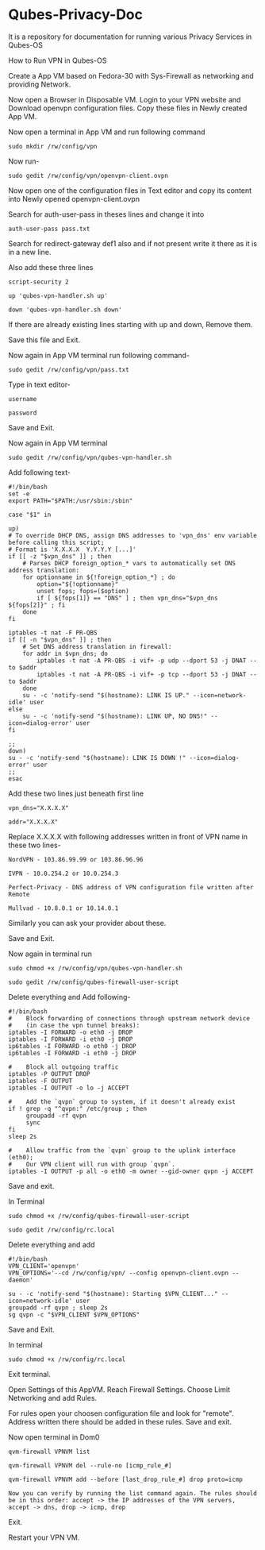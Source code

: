 # Qubes-Privacy-Doc
It is a repository for documentation for running various Privacy Services in Qubes-OS

How to Run VPN in Qubes-OS

Create a App VM based on Fedora-30 with Sys-Firewall as networking and providing Network.

Now open a Browser in Disposable VM. Login to your VPN website and Download openvpn configuration files. Copy these files in Newly created App VM.

Now open a terminal in App VM and run following command

    sudo mkdir /rw/config/vpn

Now run-

    sudo gedit /rw/config/vpn/openvpn-client.ovpn

Now open one of the configuration files in Text editor and copy its content into Newly opened openvpn-client.ovpn

Search for auth-user-pass in theses lines and change it into

    auth-user-pass pass.txt

Search for redirect-gateway def1 also and if not present write it there as it is in a new line.

Also add these three lines 

    script-security 2

    up 'qubes-vpn-handler.sh up'

    down 'qubes-vpn-handler.sh down'

If there are already existing lines starting with up and down, Remove them.

Save this file and Exit.

Now again in App VM terminal run following command-

    sudo gedit /rw/config/vpn/pass.txt

Type in text editor-

    username

    password

Save and Exit.

Now again in App VM terminal

    sudo gedit /rw/config/vpn/qubes-vpn-handler.sh

Add following text-

    #!/bin/bash
    set -e
    export PATH="$PATH:/usr/sbin:/sbin"
  
    case "$1" in
  
    up)
    # To override DHCP DNS, assign DNS addresses to 'vpn_dns' env variable before calling this script;
    # Format is 'X.X.X.X  Y.Y.Y.Y [...]'
    if [[ -z "$vpn_dns" ]] ; then
        # Parses DHCP foreign_option_* vars to automatically set DNS address translation:
        for optionname in ${!foreign_option_*} ; do
            option="${!optionname}"
            unset fops; fops=($option)
            if [ ${fops[1]} == "DNS" ] ; then vpn_dns="$vpn_dns ${fops[2]}" ; fi
        done
    fi
  
    iptables -t nat -F PR-QBS
    if [[ -n "$vpn_dns" ]] ; then
        # Set DNS address translation in firewall:
        for addr in $vpn_dns; do
            iptables -t nat -A PR-QBS -i vif+ -p udp --dport 53 -j DNAT --to $addr
            iptables -t nat -A PR-QBS -i vif+ -p tcp --dport 53 -j DNAT --to $addr
        done
        su - -c 'notify-send "$(hostname): LINK IS UP." --icon=network-idle' user
    else
        su - -c 'notify-send "$(hostname): LINK UP, NO DNS!" --icon=dialog-error' user
    fi
  
    ;;
    down)
    su - -c 'notify-send "$(hostname): LINK IS DOWN !" --icon=dialog-error' user
    ;;
    esac


Add these two lines just beneath first line

    vpn_dns="X.X.X.X"

    addr="X.X.X.X"

Replace X.X.X.X with following addresses written in front of VPN name in these two lines-

    NordVPN - 103.86.99.99 or 103.86.96.96

    IVPN - 10.0.254.2 or 10.0.254.3

    Perfect-Privacy - DNS address of VPN configuration file written after Remote

    Mullvad - 10.8.0.1 or 10.14.0.1

Similarly you can ask your provider about these.

Save and Exit.

Now again in terminal run

    sudo chmod +x /rw/config/vpn/qubes-vpn-handler.sh

    sudo gedit /rw/config/qubes-firewall-user-script

Delete everything and Add following-

    #!/bin/bash
    #    Block forwarding of connections through upstream network device
    #    (in case the vpn tunnel breaks):
    iptables -I FORWARD -o eth0 -j DROP
    iptables -I FORWARD -i eth0 -j DROP
    ip6tables -I FORWARD -o eth0 -j DROP
    ip6tables -I FORWARD -i eth0 -j DROP
   
    #    Block all outgoing traffic
    iptables -P OUTPUT DROP
    iptables -F OUTPUT
    iptables -I OUTPUT -o lo -j ACCEPT
   
    #    Add the `qvpn` group to system, if it doesn't already exist
    if ! grep -q "^qvpn:" /etc/group ; then
         groupadd -rf qvpn
         sync
    fi
    sleep 2s
   
    #    Allow traffic from the `qvpn` group to the uplink interface (eth0);
    #    Our VPN client will run with group `qvpn`.
    iptables -I OUTPUT -p all -o eth0 -m owner --gid-owner qvpn -j ACCEPT


Save and exit.

In Terminal

    sudo chmod +x /rw/config/qubes-firewall-user-script

    sudo gedit /rw/config/rc.local

Delete everything and add

    #!/bin/bash
    VPN_CLIENT='openvpn'
    VPN_OPTIONS='--cd /rw/config/vpn/ --config openvpn-client.ovpn --daemon'
   
    su - -c 'notify-send "$(hostname): Starting $VPN_CLIENT..." --icon=network-idle' user
    groupadd -rf qvpn ; sleep 2s
    sg qvpn -c "$VPN_CLIENT $VPN_OPTIONS"

Save and Exit.

In terminal

    sudo chmod +x /rw/config/rc.local

Exit terminal.

Open Settings of this AppVM. Reach Firewall Settings. Choose Limit Networking and add Rules.

For rules open your choosen configuration file and look for "remote". Address written there should be added in these rules. Save and exit.

Now open terminal in Dom0


    qvm-firewall VPNVM list
    
    qvm-firewall VPNVM del --rule-no [icmp_rule_#]
    
    qvm-firewall VPNVM add --before [last_drop_rule_#] drop proto=icmp
    
    Now you can verify by running the list command again. The rules should be in this order: accept -> the IP addresses of the VPN servers, accept -> dns, drop -> icmp, drop

Exit.

Restart your VPN VM.
